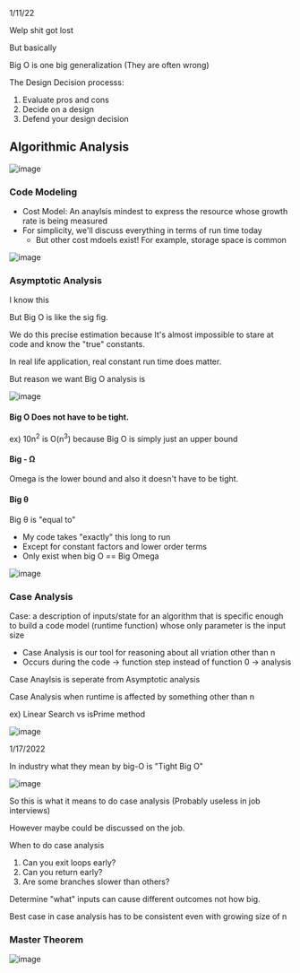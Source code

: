 1/11/22

Welp shit got lost

But basically 

Big O is one big generalization (They are often wrong)

The Design Decision processs:
1. Evaluate pros and cons
2. Decide on a design
3. Defend your design decision


## Algorithmic Analysis

![image](https://user-images.githubusercontent.com/41399709/149057178-f8b69d08-3384-4b84-85eb-52d73276f757.png)


### Code Modeling

- Cost Model: An anaylsis mindest to express the resource whose growth rate is being measured
- For simplicity, we'll discuss everything in terms of run time today
  - But other cost mdoels exist! For example, storage space is common

![image](https://user-images.githubusercontent.com/41399709/149058952-68ada537-e307-4375-837a-ff648072cfc0.png)

### Asymptotic Analysis

I know this

But Big O is like the sig fig.


We do this precise estimation because It's almost impossible to stare at code and know the "true" constants.

In real life application, real constant run time does matter.

But reason we want Big O analysis is

![image](https://user-images.githubusercontent.com/41399709/149062470-3febca88-6ee9-48fd-bcd8-031fb22c4293.png)

#### Big O Does not have to be tight.

ex) 10n<sup>2</sup> is O(n<sup>3</sup>) because Big O is simply just an upper bound

#### Big - &Omega;

Omega is the lower bound and also it doesn't have to be tight.

#### Big &theta;

Big &theta; is "equal to"
- My code takes "exactly" this long to run
- Except for constant factors and lower order terms
- Only exist when big O == Big Omega

![image](https://user-images.githubusercontent.com/41399709/149067772-5a52736f-2182-42ef-801f-274496088150.png)

### Case Analysis

Case: a description of inputs/state for an algorithm that is specific enough to build a code model (runtime function) whose only parameter is the input size
- Case Analysis is our tool for reasoning about all vriation other than n
- Occurs during the code -> function step instead of function 0 -> analysis

Case Anaylsis is seperate from Asymptotic analysis

Case Analysis when runtime is affected by something other than n

ex) Linear Search vs isPrime method

![image](https://user-images.githubusercontent.com/41399709/149068944-5ef17a04-bcc5-4396-88ba-1ed07e77eb75.png)


1/17/2022

In industry what they mean by big-O is "Tight Big O"

![image](https://user-images.githubusercontent.com/41399709/149879684-8ca78b47-ddc3-4537-b73a-bf611a3bbd67.png)


So this is what it means to do case analysis (Probably useless in job interviews)

However maybe could be discussed on the job.



When to do case analysis
1. Can you exit loops early?
2. Can you return early?
3. Are some branches slower than others?

Determine "what" inputs can cause different outcomes not how big.

Best case in case analysis has to be consistent even with growing size of n

### Master Theorem

![image](https://user-images.githubusercontent.com/41399709/149882136-4325339b-fe58-4652-85ec-b9989a036d4b.png)


